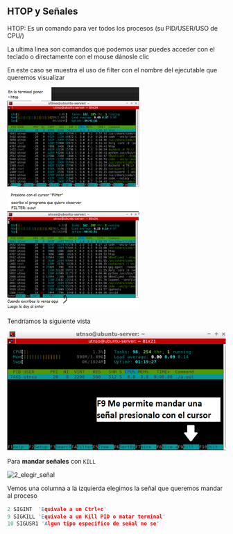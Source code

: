 ## HTOP y Señales

HTOP: Es un comando para ver todos los procesos (su PID/USER/USO de CPU/)

La ultima linea son comandos que podemos usar puedes acceder con el teclado o directamente con el mouse dánosle clic

En este caso se muestra el uso de filter con el nombre del ejecutable que queremos visualizar

<img src="0_INFO_de_procesos.png" alt="0 INFO de procesos" style="zoom:50%;" />

Tendríamos la siguiente vista

<img src="1_htop_filtrar.png" alt="1 Htop filtrar" style="zoom:80%;" />

Para **mandar señales** con `KILL`

![2_elegir_señal](2_elegir_señal.png)

Vemos una columna a la izquierda elegimos la señal que queremos mandar al proceso

````c
2 SIGINT  'Equivale a un Ctrl+c'
9 SIGKILL 'Equivale a un Kill PID o matar terminal'
10 SIGUSR1 'Algun tipo especifico de señal no se'    
````

